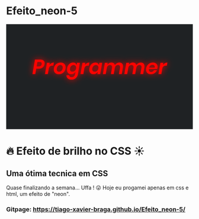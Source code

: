 # Efeito_neon-5
![Screenshot](preview.png)


# :fire: Efeito de brilho no CSS :sunny:
## Uma ótima tecnica em CSS
Quase finalizando a semana... Uffa ! :stuck_out_tongue_winking_eye: Hoje eu progamei apenas em css e html, um efeito de "neon".

### Gitpage: https://tiago-xavier-braga.github.io/Efeito_neon-5/
